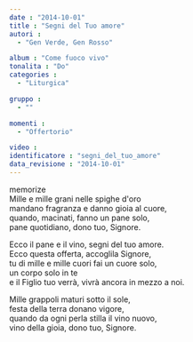 ```yaml
---
date : "2014-10-01"
title : "Segni del Tuo amore"
autori : 
  - "Gen Verde, Gen Rosso"

album : "Come fuoco vivo"
tonalita : "Do"
categories : 
  - "Liturgica"

gruppo : 
  - ""

momenti : 
  - "Offertorio"

video : 
identificatore : "segni_del_tuo_amore"
data_revisione : "2014-10-01"
---
```

  
  
  
  
  
  
  
  
memorize  
Mille e mille grani nelle spighe d'oro  
mandano fragranza e danno gioia al cuore,  
quando, macinati, fanno un pane solo,  
pane quotidiano, dono tuo, Signore.  
  
Ecco il pane e il vino, segni del tuo amore.  
Ecco questa offerta, accoglila Signore,  
tu di mille e mille cuori fai un cuore solo,  
un corpo solo in te  
e il Figlio tuo verrà, vivrà ancora in mezzo a noi.  
  
  
Mille grappoli maturi sotto il sole,   
festa della terra donano vigore,    
quando da ogni perla stilla il vino nuovo,    
vino della gioia, dono tuo, Signore.  
  

